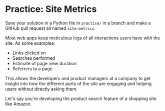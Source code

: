 # Practice: Site Metrics

Save your solution in a Python file in `practice/` in a branch and make a GitHub pull request all named `site-metrics`.

Most web apps keep meticulous logs of all interactions users have with the site.
As some examples:

* Links clicked on
* Searches performed
* Estimate of page view duration
* Referrers to a page

This allows the developers and product managers at a company to get insight into how the different parts of the site are engaging and helping users without directly asking them.

Let's say you're developing the product search feature of a shopping site like Amazon.
